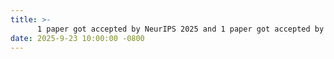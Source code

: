 ```yaml
---
title: >- 
      1 paper got accepted by NeurIPS 2025 and 1 paper got accepted by NeurIPS 2025 Workshop
date: 2025-9-23 10:00:00 -0800
---
```

